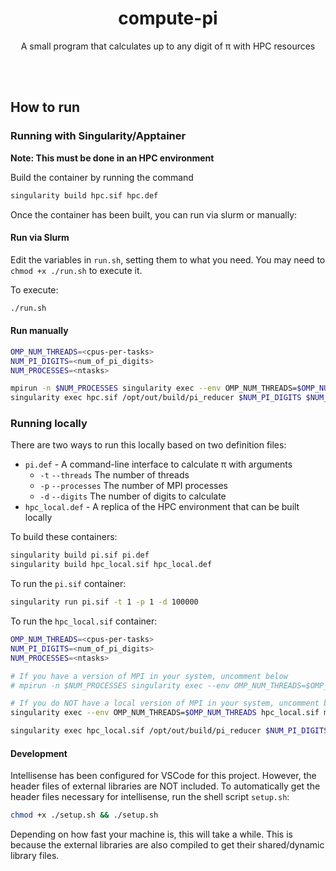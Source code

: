 <h1 align="center">
  compute-pi
</h1>
<p align="center">
A small program that calculates up to any digit of π with HPC resources
</p>

<br>
<br>

## How to run

### Running with Singularity/Apptainer

**Note: This must be done in an HPC environment**

Build the container by running the command

```sh
singularity build hpc.sif hpc.def
```

Once the container has been built, you can run via slurm or manually:

#### Run via Slurm

Edit the variables in `run.sh`, setting them to what you need. You may need to `chmod +x ./run.sh` to execute it.

To execute:

```sh
./run.sh
```

#### Run manually

```sh
OMP_NUM_THREADS=<cpus-per-tasks>
NUM_PI_DIGITS=<num_of_pi_digits>
NUM_PROCESSES=<ntasks>

mpirun -n $NUM_PROCESSES singularity exec --env OMP_NUM_THREADS=$OMP_NUM_THREADS hpc.sif /opt/out/build/pi_calculator $NUM_PI_DIGITS
singularity exec hpc.sif /opt/out/build/pi_reducer $NUM_PI_DIGITS $NUM_PROCESSES
```

### Running locally

There are two ways to run this locally based on two definition files:

* `pi.def` - A command-line interface to calculate π with arguments
  * `-t` `--threads` The number of threads
  * `-p` `--processes` The number of MPI processes
  * `-d` `--digits` The number of digits to calculate
* `hpc_local.def` - A replica of the HPC environment that can be built locally

To build these containers:

```sh
singularity build pi.sif pi.def
singularity build hpc_local.sif hpc_local.def
```

To run the `pi.sif` container:

```sh
singularity run pi.sif -t 1 -p 1 -d 100000
```

To run the `hpc_local.sif` container:

```sh
OMP_NUM_THREADS=<cpus-per-tasks>
NUM_PI_DIGITS=<num_of_pi_digits>
NUM_PROCESSES=<ntasks>

# If you have a version of MPI in your system, uncomment below
# mpirun -n $NUM_PROCESSES singularity exec --env OMP_NUM_THREADS=$OMP_NUM_THREADS hpc_local.sif /opt/out/build/pi_calculator $NUM_PI_DIGITS

# If you do NOT have a local version of MPI in your system, uncomment below
singularity exec --env OMP_NUM_THREADS=$OMP_NUM_THREADS hpc_local.sif mpirun -n $NUM_PROCESSES 

singularity exec hpc_local.sif /opt/out/build/pi_reducer $NUM_PI_DIGITS $NUM_PROCESSES
```

#### Development

Intellisense has been configured for VSCode for this project. However, the header files of external libraries are NOT included. To automatically get the header files necessary for intellisense, run the shell script `setup.sh`:

```sh
chmod +x ./setup.sh && ./setup.sh
```

Depending on how fast your machine is, this will take a while. This is because the external libraries are also compiled to get their shared/dynamic library files.
